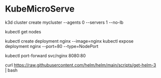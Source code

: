 # KubeMicroServe

k3d cluster create mycluster --agents 0 --servers 1 --no-lb

kubectl get nodes

kubectl create deployment nginx --image=nginx
kubectl expose deployment nginx --port=80 --type=NodePort

kubectl port-forward svc/nginx 8080:80

curl https://raw.githubusercontent.com/helm/helm/main/scripts/get-helm-3 | bash
